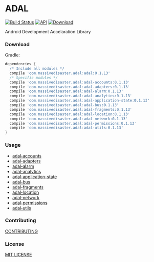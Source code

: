 # ADAL
[![Build Status](https://travis-ci.org/massivedisaster/ADAL.svg?branch=master)](https://travis-ci.org/massivedisaster/ADAL)
[![API](https://img.shields.io/badge/API-16%2B-green.svg?style=flat)](https://android-arsenal.com/api?level=16)
[ ![Download](https://api.bintray.com/packages/massivedisaster/maven/adal/images/download.svg) ](https://bintray.com/massivedisaster/maven/adal/_latestVersion)

Android Development Accelaration Library

### Download
Gradle:

```gradle
dependencies {
  /* Include all modules */
  compile 'com.massivedisaster.adal:adal:0.1.13'
  /* Specific modules */
  compile 'com.massivedisaster.adal:adal-accounts:0.1.13'
  compile 'com.massivedisaster.adal:adal-adapters:0.1.13'
  compile 'com.massivedisaster.adal:adal-alarm:0.1.13'
  compile 'com.massivedisaster.adal:adal-analytics:0.1.13'
  compile 'com.massivedisaster.adal:adal-application-state:0.1.13'
  compile 'com.massivedisaster.adal:adal-bus:0.1.13'
  compile 'com.massivedisaster.adal:adal-fragments:0.1.13'
  compile 'com.massivedisaster.adal:adal-location:0.1.13'
  compile 'com.massivedisaster.adal:adal-network:0.1.13'
  compile 'com.massivedisaster.adal:adal-permissions:0.1.13'
  compile 'com.massivedisaster.adal:adal-utils:0.1.13'
}
```

### Usage
- [adal-accounts](docs/adal-accounts.md)
- [adal-adapters](docs/adal-adapters.md)
- [adal-alarm](docs/adal-alarm.md)
- [adal-analytics](docs/adal-analytics.md)
- [adal-application-state](docs/adal-application-state.md)
- [adal-bus](docs/adal-bus.md)
- [adal-fragments](docs/adal-fragments.md)
- [adal-location](docs/adal-location.md)
- [adal-network](docs/adal-network.md)
- [adal-permissions](docs/adal-permissions.md)
- [adal-utils](docs/adal-utils.md)

### Contributing
[CONTRIBUTING](CONTRIBUTING.md)

### License
[MIT LICENSE](LICENSE.md)